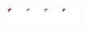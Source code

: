 ![stone rubble corner left-1](../share/lair/stone_rubble_corner_left/stone_rubble_corner_left-1.png)
![stone rubble corner left-3](../share/lair/stone_rubble_corner_left/stone_rubble_corner_left-3.png)
![stone rubble corner left-2](../share/lair/stone_rubble_corner_left/stone_rubble_corner_left-2.png)
![stone rubble corner left-4](../share/lair/stone_rubble_corner_left/stone_rubble_corner_left-4.png)
